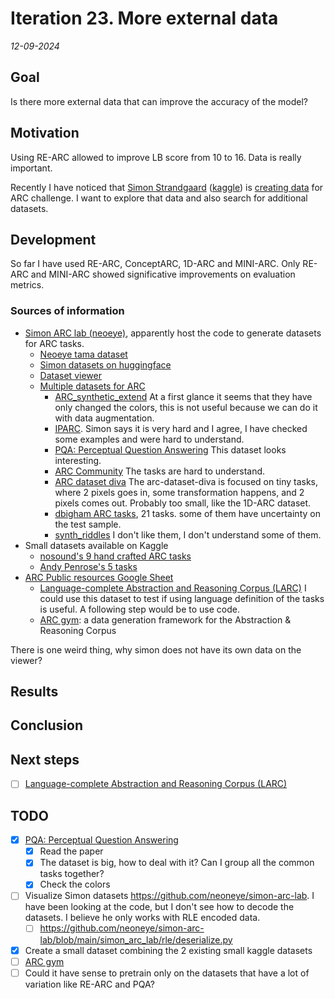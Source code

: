 # Iteration 23. More external data

_12-09-2024_

## Goal

Is there more external data that can improve the accuracy of the model?

## Motivation

Using RE-ARC allowed to improve LB score from 10 to 16. Data is really important.

Recently I have noticed that [Simon Strandgaard](https://github.com/neoneye) ([kaggle](https://www.kaggle.com/neoneye)) is [creating data](https://github.com/neoneye/simon-arc-lab) for ARC challenge.
I want to explore that data and also search for additional datasets.

## Development

So far I have used RE-ARC, ConceptARC, 1D-ARC and MINI-ARC. Only RE-ARC and MINI-ARC showed significative improvements on evaluation metrics.

### Sources of information

- [Simon ARC lab (neoeye)](https://github.com/neoneye/simon-arc-lab), apparently host the code to generate datasets for ARC tasks.
  - [Neoeye tama dataset](https://github.com/neoneye/arc-dataset-tama)
  - [Simon datasets on huggingface](https://huggingface.co/neoneye)
  - [Dataset viewer](https://neoneye.github.io/arc/)
  - [Multiple datasets for ARC](https://github.com/neoneye/arc-dataset-collection/tree/main)
    - [ARC_synthetic_extend](https://github.com/frankaging/ARC_synthetic_extend) At a first glance it seems that they have only changed the colors, this is not useful because we can do it with data augmentation.
    - [IPARC](https://github.com/neoneye/arc-dataset-collection/tree/main/dataset/IPARC). Simon says it is very hard and I agree, I have checked some examples and were hard to understand.
    - [PQA: Perceptual Question Answering](https://github.com/neoneye/arc-dataset-collection/tree/main/dataset/PQA) This dataset looks interesting.
    - [ARC Community](https://github.com/neoneye/arc-dataset-collection/tree/main/dataset/arc-community) The tasks are hard to understand.
    - [ARC dataset diva](https://github.com/neoneye/arc-dataset-diva) The arc-dataset-diva is focused on tiny tasks, where 2 pixels goes in, some transformation happens, and 2 pixels comes out. Probably too small, like the 1D-ARC dataset.
    - [dbigham ARC tasks](https://github.com/neoneye/arc-dataset-collection/tree/main/dataset/dbigham), 21 tasks. some of them have uncertainty on the test sample.
    - [synth_riddles](https://github.com/arc-community/synth_riddles) I don't like them, I don't understand some of them.
- Small datasets available on Kaggle
  - [nosound's 9 hand crafted ARC tasks](https://www.kaggle.com/datasets/zaharch/arc-nosound-tasks)
  - [Andy Penrose's 5 tasks](https://www.kaggle.com/datasets/andypenrose/extra-arc-tasks-for-testing)
- [ARC Public resources Google Sheet](https://docs.google.com/spreadsheets/d/1fR4cgjY1kNKN_dxiidBQbyT6Gv7_Ko7daKOjlYojwTY/edit?gid=167693902#gid=167693902)
  - [Language-complete Abstraction and Reasoning Corpus (LARC)](https://github.com/samacqua/LARC) I could use this
    dataset to test if using language definition of the tasks is useful. A following step would be
    to use code.
  - [ARC gym](https://github.com/SimonOuellette35/ARC_gym): a data generation framework for the Abstraction & Reasoning Corpus

There is one weird thing, why simon does not have its own data on the viewer?

## Results

## Conclusion

## Next steps

- [ ] [Language-complete Abstraction and Reasoning Corpus (LARC)](https://github.com/samacqua/LARC)

## TODO

- [x] [PQA: Perceptual Question Answering](https://github.com/neoneye/arc-dataset-collection/tree/main/dataset/PQA)
  - [x] Read the paper
  - [x] The dataset is big, how to deal with it? Can I group all the common tasks together?
  - [x] Check the colors
- [ ] Visualize Simon datasets https://github.com/neoneye/simon-arc-lab. I have been looking at the code, but I don't see how to decode the datasets. I believe he only works with RLE encoded data.
  - [ ] https://github.com/neoneye/simon-arc-lab/blob/main/simon_arc_lab/rle/deserialize.py
- [x] Create a small dataset combining the 2 existing small kaggle datasets
- [ ] [ARC gym](https://github.com/SimonOuellette35/ARC_gym)
- [ ] Could it have sense to pretrain only on the datasets that have a lot of variation like RE-ARC and PQA?
